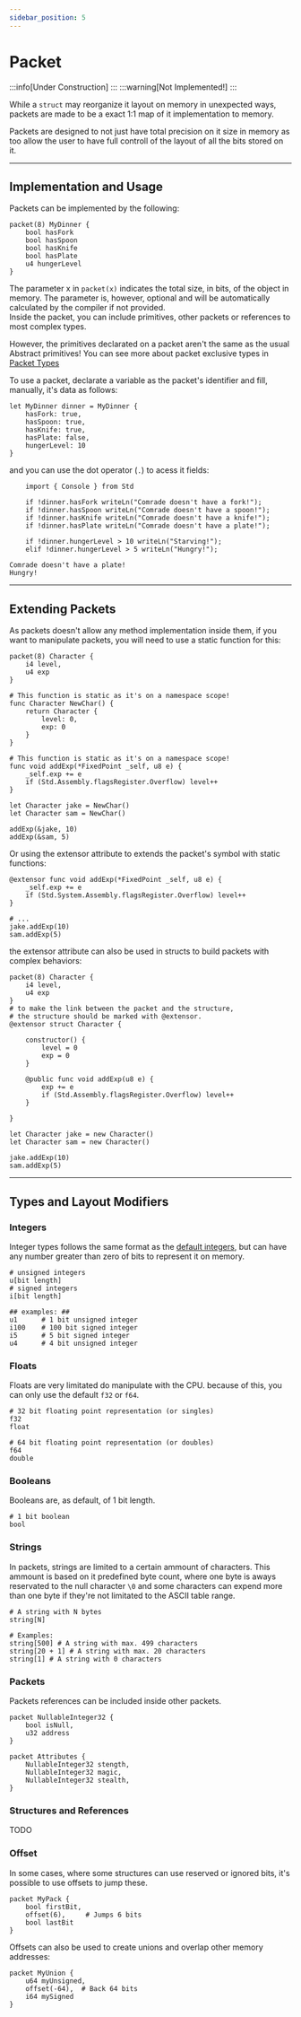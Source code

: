 ```yaml
---
sidebar_position: 5
---
```


# Packet
:::info[Under Construction]
:::
:::warning[Not Implemented!]
:::

While a `struct` may reorganize it layout on memory in unexpected ways, packets are made to be a exact
1:1 map of it implementation to memory.

Packets are designed to not just have total precision on it size in memory as too allow the user to
have full controll of the layout of all the bits stored on it.

---
## Implementation and Usage

Packets can be implemented by the following:
```abs
packet(8) MyDinner {
    bool hasFork
    bool hasSpoon
    bool hasKnife
    bool hasPlate
    u4 hungerLevel
}
```

The parameter x in `packet(x)` indicates the total size, in bits, of the object in memory.
The parameter is, however, optional and will be automatically calculated by the compiler if
not provided. \
Inside the packet, you can include primitives, other packets or references to most complex
types.

However, the primitives declarated on a packet aren't the same as the usual Abstract primitives!
You can see more about packet exclusive types in [Packet Types](#types-and-layout-modifiers)

To use a packet, declarate a variable as the packet's identifier and fill, manually, it's data
as follows:
```abs
let MyDinner dinner = MyDinner {
    hasFork: true,
    hasSpoon: true,
    hasKnife: true,
    hasPlate: false,
    hungerLevel: 10
}
```

and you can use the dot operator (`.`) to acess it fields:
```abs
    import { Console } from Std

    if !dinner.hasFork writeLn("Comrade doesn't have a fork!");
    if !dinner.hasSpoon writeLn("Comrade doesn't have a spoon!");
    if !dinner.hasKnife writeLn("Comrade doesn't have a knife!");
    if !dinner.hasPlate writeLn("Comrade doesn't have a plate!");

    if !dinner.hungerLevel > 10 writeLn("Starving!");
    elif !dinner.hungerLevel > 5 writeLn("Hungry!");
```

```text title="Console Output"
Comrade doesn't have a plate!
Hungry!
```

---
## Extending Packets

As packets doesn't allow any method implementation inside them, if you want to manipulate packets,
you will need to use a static function for this:

```abs
packet(8) Character {
    i4 level,
    u4 exp
}

# This function is static as it's on a namespace scope!
func Character NewChar() {
    return Character {
        level: 0,
        exp: 0
    }
}

# This function is static as it's on a namespace scope!
func void addExp(*FixedPoint _self, u8 e) {
    _self.exp += e
    if (Std.Assembly.flagsRegister.Overflow) level++
}

let Character jake = NewChar()
let Character sam = NewChar()

addExp(&jake, 10)
addExp(&sam, 5)
```

Or using the extensor attribute to extends the packet's symbol with static functions:
```abs
@extensor func void addExp(*FixedPoint _self, u8 e) {
    _self.exp += e
    if (Std.System.Assembly.flagsRegister.Overflow) level++
}

# ...
jake.addExp(10)
sam.addExp(5)
```

the extensor attribute can also be used in structs to build packets with complex behaviors:
```abs
packet(8) Character {
    i4 level,
    u4 exp
}
# to make the link between the packet and the structure,
# the structure should be marked with @extensor.
@extensor struct Character {

    constructor() {
        level = 0
        exp = 0
    } 

    @public func void addExp(u8 e) {
        exp += e
        if (Std.Assembly.flagsRegister.Overflow) level++
    }

}

let Character jake = new Character()
let Character sam = new Character()

jake.addExp(10)
sam.addExp(5)
```

---
## Types and Layout Modifiers

### Integers

Integer types follows the same format as the [default integers](../types/numeric), but can have
any number greater than zero of bits to represent it on memory.

```abs
# unsigned integers
u[bit length]
# signed integers
i[bit length]

## examples: ##
u1      # 1 bit unsigned integer
i100    # 100 bit signed integer
i5      # 5 bit signed integer
u4      # 4 bit unsigned integer
```

### Floats

Floats are very limitated do manipulate with the CPU. because of this, you can only use the default
`f32` or `f64`.

```abs
# 32 bit floating point representation (or singles)
f32
float

# 64 bit floating point representation (or doubles)
f64
double
```

### Booleans

Booleans are, as default, of 1 bit length.
```abs
# 1 bit boolean
bool
```

### Strings

In packets, strings are limited to a certain ammount of characters.
This ammount is based on it predefined byte count, where one byte is
aways reservated to the null character `\0` and some characters can
expend more than one byte if they're not limitated to the ASCII table
range.
```abs
# A string with N bytes
string[N]

# Examples:
string[500] # A string with max. 499 characters
string[20 + 1] # A string with max. 20 characters
string[1] # A string with 0 characters
```

### Packets

Packets references can be included inside other packets.

```abs
packet NullableInteger32 {
    bool isNull,
    u32 address
}

packet Attributes {
    NullableInteger32 stength,
    NullableInteger32 magic,
    NullableInteger32 stealth,
}
```

### Structures and References
TODO

### Offset

In some cases, where some structures can use reserved or ignored bits,
it's possible to use offsets to jump these.

```abs
packet MyPack {
    bool firstBit,
    offset(6),     # Jumps 6 bits
    bool lastBit
}
```

Offsets can also be used to create unions and overlap other memory
addresses:

```abs
packet MyUnion {
    u64 myUnsigned,
    offset(-64),  # Back 64 bits
    i64 mySigned
}
```
